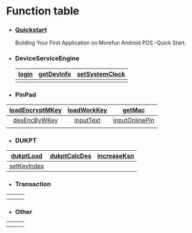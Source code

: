 # Function table



- ### [Quickstart](en/Quickstart.md)

  Building Your First Application on Morefun Android POS -Quick Start.

  

- ### DeviceServiceEngine

  | [login](en/login.md)           | [getDevInfo](en/getDevInfo.md) | [setSystemClock](en/setSystemClock.md) |
  | -------------------------------------- | ------------------------------ | ---------------------------------------------- |
  |  |                                |                                                |

  

- ### **PinPad**
| [loadEncryptMKey](en/loadEncryptMKey.md) | [loadWorkKey](en/loadWKey.md) | [getMac](en/getMac.md) |
| :-----: | :-----: | :-----: |
|    [desEncByWKey](en/desEncByWKey.md)    | [inputText](en/inputText.md)  | [inputOnlinePin](en/inputOnlinePin.md) |
|                                                  |                                       |                                                |

- ### **DUKPT**
|   [dukptLoad](en/dukptLoad.md)   | [dukptCalcDes](en/dukptCalcDes.md) | [increaseKsn](en/increaseKsn.md) |
| :------------------------------: | :--------------------------------: | :------------------------------: |
| [setKeyIndex](en/setKeyIndex.md) |                                    |                                  |

- ### **Transaction**
|      |      |      |
| :-----: | :-----: |:-----: |
|      |      |      |
|      |      | |

- ### **Other**
|      |      |      |
| :--: | :--: | :--: |
|      |      |      |
|      |      |      |

